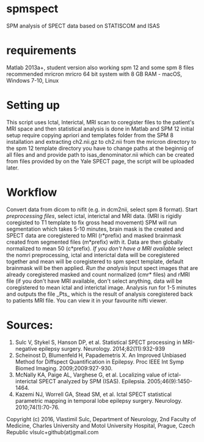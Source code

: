 # spmspect
SPM analysis of SPECT data based on STATISCOM and ISAS

# requirements
Matlab 2013a+, student version also working
spm 12 and some spm 8 files
recommended
mricron 
mricro
64 bit system with 8 GB RAM - macOS, Windows 7-10, Linux

# Setting up
This script uses Ictal, Interictal, MRI scan to coregister files to the patient's MRI space and then statistical analysis is done in Matlab and SPM 12
initial setup require copying apriori and templates folder from the SPM 8 installation 
and extracting ch2.nii.gz to ch2.nii from the mricron directory to the spm 12 template directory
you have to change paths at the beginnig of all files and and provide path to isas_denominator.nii which can be created from files provided by on the Yale SPECT page, the script will be uploaded later.

# Workflow
Convert data from dicom to nifit (e.g. in dcm2nii, select spm 8 format).
Start *preprocessing files*, select ictal, interictal and MRI data. (MRI is rigidly coregisted to T1 template to fix gross head movement)
SPM will run segmentation which takes 5-10 minutes, brain mask is the created and SPECT data are coregistered to MRI (r\*prefix) and masked brainmask created from segmented files (m\*prefix) with it. Data are then globally normalized to mean 50  (c\*prefix).
*If you don't have a MRI available* select the nomri preprocessing, ictal and interictal data will be coregistered together and  mean will be coregistered to spm spect template, default brainmask will be then applied.
*Run the analysis*
Input spect images that are already coregistered masked and count normalized (cmr\* files) and rMRI file (if you don't have MRI available, don't select anything, data will be coregistered to mean ictal and interictal image.
Analysis run for 1-5 minutes and outputs the file \_Pts\_ which is the result of analysis coregistered back to patients MRI file.
You can view it in your favourite nifti viewer.



# Sources\:
1. Sulc V, Stykel S, Hanson DP, et al. Statistical SPECT processing in MRI-negative epilepsy surgery. Neurology. 2014;82(11):932-939
2. Scheinost D, Blumenfeld H, Papademetris X. An Improved Unbiased Method for Diffspect Quantification in Epilepsy. Proc IEEE Int Symp Biomed Imaging. 2009;2009:927-930.
3. McNally KA, Paige AL, Varghese G, et al. Localizing value of ictal-interictal SPECT analyzed by SPM (ISAS). Epilepsia. 2005;46(9):1450-1464. 
4. Kazemi NJ, Worrell GA, Stead SM, et al. Ictal SPECT statistical parametric mapping in temporal lobe epilepsy surgery. Neurology. 2010;74(1):70-76.


Copyright (c) 2016, Vlastimil Sulc, Department of Neurology, 2nd Faculty of Medicine, Charles University and Motol University Hospital, Prague, Czech Republic
vlsulc+github(at)gmail.com
